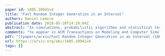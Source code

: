 ```yaml
---
paper id: 1805.10941v4
title: "Fast Random Integer Generation in an Interval"
authors: Daniel Lemire
publication date: 2018-05-28T14:28:04Z
abstract: "In simulations, probabilistic algorithms and statistical tests, we often generate random integers in an interval (e.g., [0,s)). For example, random integers in an interval are essential to the Fisher-Yates random shuffle. Consequently, popular languages like Java, Python, C++, Swift and Go include ranged random integer generation functions as part of their runtime libraries.   Pseudo-random values are usually generated in words of a fixed number of bits (e.g., 32 bits, 64 bits) using algorithms such as a linear congruential generator. We need functions to convert such random words to random integers in an interval ([0,s)) without introducing statistical biases. The standard functions in programming languages such as Java involve integer divisions. Unfortunately, division instructions are relatively expensive. We review an unbiased function to generate ranged integers from a source of random words that avoids integer divisions with high probability. To establish the practical usefulness of the approach, we show that this algorithm can multiply the speed of unbiased random shuffling on x64 processors. Our proposed approach has been adopted by the Go language for its implementation of the shuffle function."
comments: "to appear in ACM Transactions on Modeling and Computer Simulation"
pdf: "[[papers/arxiv/Fast Random Integer Generation in an Interval (1805.10941v4).pdf]]"
url: https://arxiv.org/abs/1805.10941v4
tags: []
---
```

